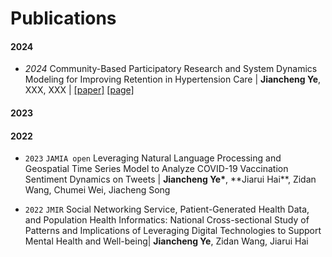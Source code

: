 
# Publications

#### 2024
- *2024* Community-Based Participatory Research and System Dynamics Modeling for Improving Retention in Hypertension Care \| **Jiancheng Ye**, XXX, XXX \| [[paper]](https://pmc.ncbi.nlm.nih.gov/articles/PMC11350485/) [[page]](https://jamanetwork.com/journals/jamanetworkopen/article-abstract/2822869) 


#### 2023


#### 2022

- ``2023`` ``JAMIA open`` Leveraging Natural Language Processing and Geospatial Time Series Model to Analyze COVID-19 Vaccination Sentiment Dynamics on Tweets \| **Jiancheng Ye\***, **Jiarui Hai\**, Zidan Wang, Chumei Wei, Jiacheng Song

- ``2022`` ``JMIR`` Social Networking Service, Patient-Generated Health Data, and Population Health Informatics: National Cross-sectional Study of Patterns and Implications of Leveraging Digital Technologies to Support Mental Health and Well-being\| **Jiancheng Ye**, Zidan Wang, Jiarui Hai
